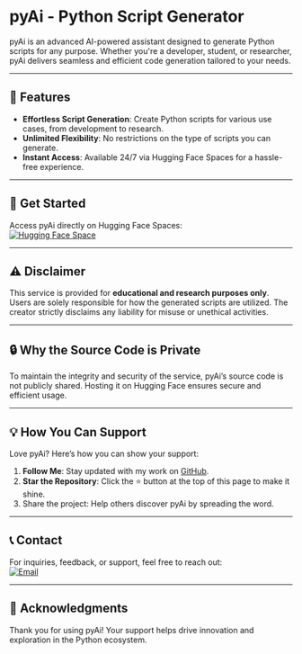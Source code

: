 # pyAi - Python Script Generator  

pyAi is an advanced AI-powered assistant designed to generate Python scripts for any purpose. Whether you're a developer, student, or researcher, pyAi delivers seamless and efficient code generation tailored to your needs.  

---

## 🌟 Features  

- **Effortless Script Generation**: Create Python scripts for various use cases, from development to research.  
- **Unlimited Flexibility**: No restrictions on the type of scripts you can generate.  
- **Instant Access**: Available 24/7 via Hugging Face Spaces for a hassle-free experience.  

---

## 🚀 Get Started  

Access pyAi directly on Hugging Face Spaces:  
[![Hugging Face Space](https://img.shields.io/badge/Try%20it%20on-Hugging%20Face-blue)](https://mowhn-pyai.hf.space)  

---

## ⚠️ Disclaimer  

This service is provided for **educational and research purposes only**. Users are solely responsible for how the generated scripts are utilized. The creator strictly disclaims any liability for misuse or unethical activities.  

---

## 🔒 Why the Source Code is Private  

To maintain the integrity and security of the service, pyAi’s source code is not publicly shared. Hosting it on Hugging Face ensures secure and efficient usage.  

---

## 💡 How You Can Support  

Love pyAi? Here’s how you can show your support:  

1. **Follow Me**: Stay updated with my work on [GitHub](https://github.com/mowhn).  
2. **Star the Repository**: Click the ⭐ button at the top of this page to make it shine.  
3. Share the project: Help others discover pyAi by spreading the word.  

---

## 📞 Contact  

For inquiries, feedback, or support, feel free to reach out:  
[![Email](https://img.shields.io/badge/Email-mowhn@duck.com-green)](mailto:mowhn@duck.com)  

---

## 🎉 Acknowledgments  

Thank you for using pyAi! Your support helps drive innovation and exploration in the Python ecosystem.
